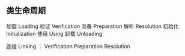 ## 类生命周期
加载 Loading
验证 Verification
准备 Preparation
解析 Resolution
初始化 Initialization
使用 Using
卸载 Unloading

连接 Linking ： Verification Preparation Resolution

